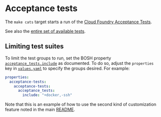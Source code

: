# Acceptance tests

The `make cats` target starts a run of the [Cloud Foundry Acceptance Tests].

[Cloud Foundry Acceptance Tests]: https://github.com/SUSE/cf-acceptance-tests-release

See also the [entire set of available tests](tests.md).

## Limiting test suites

To limit the test groups to run, set the BOSH property
[`acceptance_tests.include`] as documented.  To do so, adjust the `properties`
key in [`values.yaml`] to specify the groups desired.  For example:

```yaml
properties:
  acceptance-tests:
    acceptance-tests:
      acceptance_tests:
        include: "+docker,-ssh"
```

[`acceptance_tests.include`]:  https://github.com/SUSE/cf-acceptance-tests-release/blob/0.0.1/jobs/acceptance-tests/spec#L47-L54
[`values.yaml`]: ../../dev/kubecf/values.yaml

Note that this is an example of how to use the second kind of
customization feature noted in the main
[README](Contribute.md#customization).
